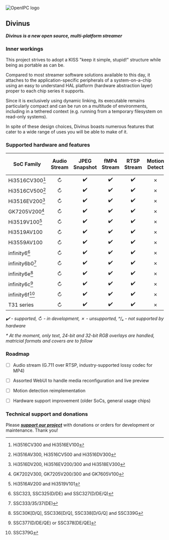 ![OpenIPC logo][logo]

## Divinus
**_Divinus is a new open source, multi-platform streamer_**

### Inner workings

This project strives to adopt a KISS "keep it simple, stupid!" structure while being as portable as can be.

Compared to most streamer software solutions available to this day, it attaches to the application-specific peripherals of a system-on-a-chip using an easy to understand HAL platform (hardware abstraction layer) proper to each chip series it supports.

Since it is exclusively using dynamic linking, its executable remains particularly compact and can be run on a multitude of environments, including in a tethered context (e.g. running from a temporary filesystem on read-only systems).

In spite of these design choices, Divinus boasts numerous features that cater to a wide range of uses you will be able to make of it.


### Supported hardware and features

| SoC Family              | Audio Stream | JPEG Snapshot | fMP4 Stream | RTSP Stream | Motion Detect | On-Screen Display* |
|-------------------------|:------------:|:-------------:|:-----------:|:-----------:|:-------------:|:------------------:|
| Hi3516CV300[^1]         | ↻            | ✔️           | ✔️          | ✔️          | ✗            | ✔️                |
| Hi3516CV500[^2]         | ↻            | ✔️           | ✔️          | ✔️          | ✗            | ✔️                |
| Hi3516EV200[^3]         | ↻            | ✔️           | ✔️          | ✔️          | ✗            | ✔️                |
| GK7205V200[^4]          | ↻            | ✔️           | ✔️          | ✔️          | ✗            | ✔️                |
| Hi3519V100[^5]          | ↻            | ✔️           | ✔️          | ✔️          | ✗            | ✔️                |
| Hi3519AV100             | ↻            | ✔️           | ✔️          | ✔️          | ✗            | ✔️                |
| Hi3559AV100             | ↻            | ✔️           | ✔️          | ✔️          | ✗            | ✔️                |
| infinity6[^6]           | ↻            | ✔️           | ✔️          | ✔️          | ✗            | ✔️                |
| infinity6b0[^7]         | ↻            | ✔️           | ✔️          | ✔️          | ✗            | ✔️                |
| infinity6e[^8]          | ↻            | ✔️           | ✔️          | ✔️          | ✗            | ✔️                |
| infinity6c[^9]          | ↻            | ✔️           | ✔️          | ✔️          | ✗            | ✔️                |
| infinity6f[^10]         | ↻            | ✔️           | ✔️          | ✔️          | ✗            | ✔️                |
| T31 series              | ↻            | ✔️           | ✔️          | ✔️          | ✗            | ✔️                |

_✔️ - supported, ↻ - in development, ✗ - unsupported, ⁿ/ₐ - not supported by hardware_

_* At the moment, only text, 24-bit and 32-bit RGB overlays are handled, matricial formats and covers are to follow_

[^1]: Hi3516CV300 and Hi3516EV100
[^2]: Hi3516AV300, Hi3516CV500 and Hi3516DV300
[^3]: Hi3516DV200, Hi3516EV200/300 and Hi3518EV300
[^4]: GK7202V300, GK7205V200/300 and GK7605V100
[^5]: Hi3516AV200 and Hi3519V101
[^6]: SSC323, SSC325(D/DE) and SSC327(D/DE/Q)
[^7]: SSC333/35/37(DE)
[^8]: SSC30K\[D/Q\], SSC336\[D/Q\], SSC338\[D/G/Q\] and SSC339G
[^9]: SSC377(D/DE/QE) or SSC378\[DE/QE\]
[^10]: SSC379G


### Roadmap

- [ ] Audio stream (G.711 over RTSP, industry-supported lossy codec for MP4)
- [ ] Assorted WebUI to handle media reconfiguration and live preview
- [ ] Motion detection reimplementation
- [ ] Hardware support improvement (older SoCs, general usage chips)


### Technical support and donations

Please **_[support our project](https://openipc.org/support-open-source)_** with donations or orders for development or maintenance. Thank you!


[logo]: https://openipc.org/assets/openipc-logo-black.svg

